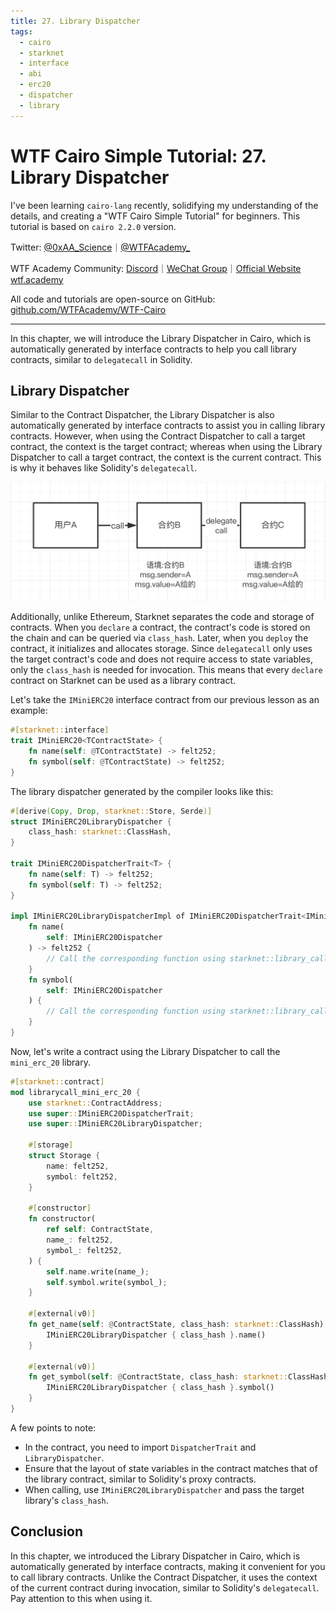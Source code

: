 ```yaml
---
title: 27. Library Dispatcher
tags:
  - cairo
  - starknet
  - interface
  - abi
  - erc20
  - dispatcher
  - library
---
```


# WTF Cairo Simple Tutorial: 27. Library Dispatcher

I've been learning `cairo-lang` recently, solidifying my understanding of the details, and creating a "WTF Cairo Simple Tutorial" for beginners. This tutorial is based on `cairo 2.2.0` version.

Twitter: [@0xAA_Science](https://twitter.com/0xAA_Science)｜[@WTFAcademy\_](https://twitter.com/WTFAcademy_)

WTF Academy Community: [Discord](https://discord.gg/5akcruXrsk)｜[WeChat Group](https://docs.google.com/forms/d/e/1FAIpQLSe4KGT8Sh6sJ7hedQRuIYirOoZK_85miz3dw7vA1-YjodgJ-A/viewform?usp=sf_link)｜[Official Website wtf.academy](https://wtf.academy)

All code and tutorials are open-source on GitHub: [github.com/WTFAcademy/WTF-Cairo](https://github.com/WTFAcademy/WTF-Cairo)

---

In this chapter, we will introduce the Library Dispatcher in Cairo, which is automatically generated by interface contracts to help you call library contracts, similar to `delegatecall` in Solidity.

## Library Dispatcher

Similar to the Contract Dispatcher, the Library Dispatcher is also automatically generated by interface contracts to assist you in calling library contracts. However, when using the Contract Dispatcher to call a target contract, the context is the target contract; whereas when using the Library Dispatcher to call a target contract, the context is the current contract. This is why it behaves like Solidity's `delegatecall`.

![](./img/27-1.png)

Additionally, unlike Ethereum, Starknet separates the code and storage of contracts. When you `declare` a contract, the contract's code is stored on the chain and can be queried via `class_hash`. Later, when you `deploy` the contract, it initializes and allocates storage. Since `delegatecall` only uses the target contract's code and does not require access to state variables, only the `class_hash` is needed for invocation. This means that every `declare` contract on Starknet can be used as a library contract.

Let's take the `IMiniERC20` interface contract from our previous lesson as an example:

```rust
#[starknet::interface]
trait IMiniERC20<TContractState> {
    fn name(self: @TContractState) -> felt252;
    fn symbol(self: @TContractState) -> felt252;
}
```

The library dispatcher generated by the compiler looks like this:

```rust
#[derive(Copy, Drop, starknet::Store, Serde)]
struct IMiniERC20LibraryDispatcher {
    class_hash: starknet::ClassHash,
}

trait IMiniERC20DispatcherTrait<T> {
    fn name(self: T) -> felt252;
    fn symbol(self: T) -> felt252;
}

impl IMiniERC20LibraryDispatcherImpl of IMiniERC20DispatcherTrait<IMiniERC20LibraryDispatcher> {
    fn name(
        self: IMiniERC20Dispatcher
    ) -> felt252 {
        // Call the corresponding function using starknet::library_call_syscall
    }
    fn symbol(
        self: IMiniERC20Dispatcher
    ) {
        // Call the corresponding function using starknet::library_call_syscall
    }
}
```

Now, let's write a contract using the Library Dispatcher to call the `mini_erc_20` library.

```rust
#[starknet::contract]
mod librarycall_mini_erc_20 {
    use starknet::ContractAddress;
    use super::IMiniERC20DispatcherTrait;
    use super::IMiniERC20LibraryDispatcher;

    #[storage]
    struct Storage {
        name: felt252,
        symbol: felt252,
    }

    #[constructor]
    fn constructor(
        ref self: ContractState,
        name_: felt252,
        symbol_: felt252,
    ) {
        self.name.write(name_);
        self.symbol.write(symbol_);
    }

    #[external(v0)]
    fn get_name(self: @ContractState, class_hash: starknet::ClassHash) -> felt252 {
        IMiniERC20LibraryDispatcher { class_hash }.name()
    }

    #[external(v0)]
    fn get_symbol(self: @ContractState, class_hash: starknet::ClassHash) -> felt252 {
        IMiniERC20LibraryDispatcher { class_hash }.symbol()
    }
}
```

A few points to note:

- In the contract, you need to import `DispatcherTrait` and `LibraryDispatcher`.
- Ensure that the layout of state variables in the contract matches that of the library contract, similar to Solidity's proxy contracts.
- When calling, use `IMiniERC20LibraryDispatcher` and pass the target library's `class_hash`.

## Conclusion

In this chapter, we introduced the Library Dispatcher in Cairo, which is automatically generated by interface contracts, making it convenient for you to call library contracts. Unlike the Contract Dispatcher, it uses the context of the current contract during invocation, similar to Solidity's `delegatecall`. Pay attention to this when using it.
